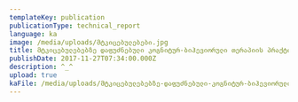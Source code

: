 ```yaml
---
templateKey: publication
publicationType: technical_report
language: ka
image: /media/uploads/მტკიცებულებები.jpg
title: მტკიცებულებებზე დაფუძნებული კოგნიტურ-ბიჰევიორული თერაპიის პრაქტიკა
publishDate: 2017-11-27T07:34:00.000Z
description: ^_^
upload: true
kaFile: /media/uploads/მტკიცებულებებზე-დაფუძნებული-კოგნიტურ-ბიჰევიორული-თერაპია.pdf
---
```


